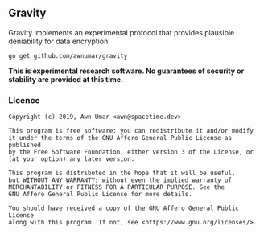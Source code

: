 Gravity
-------

Gravity implements an experimental protocol that provides plausible deniability for data encryption.

```
go get github.com/awnumar/gravity
```

**This is experimental research software. No guarantees of security or stability are provided at this time.**

### Licence ###

```
Copyright (c) 2019, Awn Umar <awn@spacetime.dev>

This program is free software: you can redistribute it and/or modify
it under the terms of the GNU Affero General Public License as published
by the Free Software Foundation, either version 3 of the License, or
(at your option) any later version.

This program is distributed in the hope that it will be useful,
but WITHOUT ANY WARRANTY; without even the implied warranty of
MERCHANTABILITY or FITNESS FOR A PARTICULAR PURPOSE. See the
GNU Affero General Public License for more details.

You should have received a copy of the GNU Affero General Public License
along with this program. If not, see <https://www.gnu.org/licenses/>.
```
